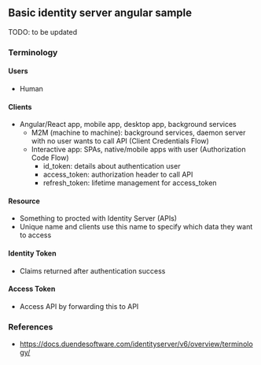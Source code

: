 ## Basic identity server angular sample

TODO: to be updated

### Terminology
#### Users
- Human
#### Clients
- Angular/React app, mobile app, desktop app, background services
  - M2M (machine to machine): background services, daemon server with no user wants to call API (Client Credentials Flow)
  - Interactive app: SPAs, native/mobile apps with user (Authorization Code Flow)
    - id_token: details about authentication user
    - access_token: authorization header to call API
    - refresh_token: lifetime management for access_token
#### Resource
- Something to procted with Identity Server (APIs)
- Unique name and clients use this name to specify which data they want to access
#### Identity Token
- Claims returned after authentication success
#### Access Token
- Access API by forwarding this to API
### References
- https://docs.duendesoftware.com/identityserver/v6/overview/terminology/
